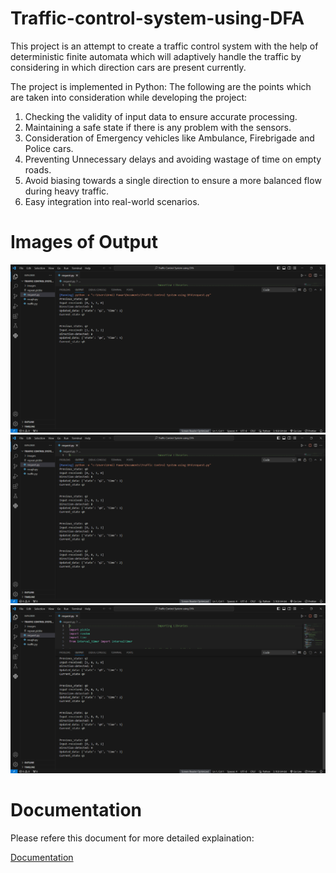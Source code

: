 # Traffic-control-system-using-DFA
This project is an attempt to create a traffic control system with the help of deterministic finite automata which will adaptively handle the traffic by considering in which direction cars are present currently.

The project is implemented in Python:
The following are the points which are taken into consideration while developing the project:
1. Checking the validity of input data to ensure accurate processing. 
2. Maintaining a safe state if there is any problem with the sensors.
2. Consideration of Emergency vehicles like Ambulance, Firebrigade and Police cars.
3. Preventing Unnecessary delays and avoiding wastage of time on empty roads.
4. Avoid biasing towards a single direction to ensure a more balanced flow during heavy traffic.
5. Easy  integration into real-world scenarios.
# Images of Output
![Output-1](images/Output-1.png)
![Output-2](images/Output-2.png)
![Output-3](images/Output-3.png)

# Documentation
Please refere this document for more detailed explaination:

[Documentation](
https://docs.google.com/document/d/16tYTZZ5Ewma_ZG25JxgfRKfh6fy3FYo5/edit?usp=sharing&ouid=100036865083389644506&rtpof=true&sd=true)
